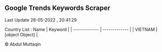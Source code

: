 

## Google Trends Keywords Scraper 
 
Last Update 28-05-2022 , 20:41:29

Country List :
 Name  | Keyword |
| ------------- | ------------- |
| VIETNAM | [object Object] |



© Abdul Muttaqin 
